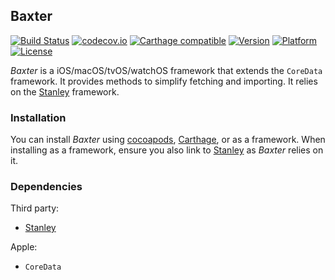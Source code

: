 ## Baxter

[![Build Status](https://travis-ci.org/Kosoku/Baxter.svg?branch=master)](https://travis-ci.org/Kosoku/Baxter)
[![codecov.io](http://codecov.io/github/Kosoku/Baxter/branch/master/graphs/badge.svg)](http://codecov.io/github/Kosoku/Baxter)
[![Carthage compatible](https://img.shields.io/badge/Carthage-compatible-4BC51D.svg?style=flat)](https://github.com/Carthage/Carthage)
[![Version](http://img.shields.io/cocoapods/v/Baxter.svg)](http://cocoapods.org/?q=Baxter)
[![Platform](http://img.shields.io/cocoapods/p/Baxter.svg)]()
[![License](http://img.shields.io/cocoapods/l/Baxter.svg)](https://github.com/Kosoku/Baxter/blob/master/license.txt)

*Baxter* is a iOS/macOS/tvOS/watchOS framework that extends the `CoreData` framework. It provides methods to simplify fetching and importing. It relies on the [Stanley](https://github.com/Kosoku/Stanley) framework.

### Installation

You can install *Baxter* using [cocoapods](https://cocoapods.org/), [Carthage](https://github.com/Carthage/Carthage), or as a framework. When installing as a framework, ensure you also link to [Stanley](https://github.com/Kosoku/Stanley) as *Baxter* relies on it.

### Dependencies

Third party:

- [Stanley](https://github.com/Kosoku/Stanley)

Apple:

- `CoreData`
